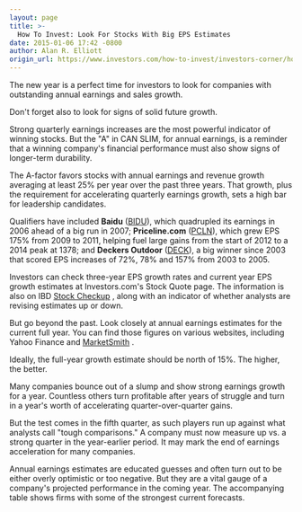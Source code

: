 ```yaml
---
layout: page
title: >-
  How To Invest: Look For Stocks With Big EPS Estimates
date: 2015-01-06 17:42 -0800
author: Alan R. Elliott
origin_url: https://www.investors.com/how-to-invest/investors-corner/how-to-invest-look-for-stocks-with-big-eps-estimates
---
```





The new year is a perfect time for investors to look for companies with outstanding annual earnings and sales growth.

  

Don't forget also to look for signs of solid future growth.

  

Strong quarterly earnings increases are the most powerful indicator of winning stocks. But the "A" in CAN SLIM, for annual earnings, is a reminder that a winning company's financial performance must also show signs of longer-term durability.

  

The A-factor favors stocks with annual earnings and revenue growth averaging at least 25% per year over the past three years. That growth, plus the requirement for accelerating quarterly earnings growth, sets a high bar for leadership candidates.

  

Qualifiers have included **Baidu** ([BIDU](https://research.investors.com/quote.aspx?symbol=BIDU)), which quadrupled its earnings in 2006 ahead of a big run in 2007; **Priceline.com** ([PCLN](https://research.investors.com/quote.aspx?symbol=PCLN)), which grew EPS 175% from 2009 to 2011, helping fuel large gains from the start of 2012 to a 2014 peak at 1378; and **Deckers Outdoor** ([DECK](https://research.investors.com/quote.aspx?symbol=DECK)), a big winner since 2003 that scored EPS increases of 72%, 78% and 157% from 2003 to 2005.

  

Investors can check three-year EPS growth rates and current year EPS growth estimates at Investors.com's Stock Quote page. The information is also on IBD [Stock Checkup](http://research.investors.com/stock-checkup/?nav=ResearchCheckup) , along with an indicator of whether analysts are revising estimates up or down.

  

But go beyond the past. Look closely at annual earnings estimates for the current full year. You can find those figures on various websites, including Yahoo Finance and [MarketSmith](http://www.marketsmith.com/) .

  

Ideally, the full-year growth estimate should be north of 15%. The higher, the better.

  

Many companies bounce out of a slump and show strong earnings growth for a year. Countless others turn profitable after years of struggle and turn in a year's worth of accelerating quarter-over-quarter gains.

  

But the test comes in the fifth quarter, as such players run up against what analysts call "tough comparisons." A company must now measure up vs. a strong quarter in the year-earlier period. It may mark the end of earnings acceleration for many companies.

  

Annual earnings estimates are educated guesses and often turn out to be either overly optimistic or too negative. But they are a vital gauge of a company's projected performance in the coming year. The accompanying table shows firms with some of the strongest current forecasts.




